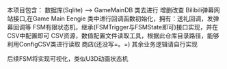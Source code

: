 本项目包含：
数据库(Sqlite) --> GameMainDB  类去进行 增删改查
Bilibili弹幕网站接口,在Game Main Eengie 类中进行回调函数初始化，拥有：送礼回调，发弹幕回调等
FSM有限状态机，继承(FSMTrigger与FSMState即可)接口实现，并在CSV中配置即可
CSV资源，数值配置文件读取工具，根据此仓库目录路径，能够利用ConfigCSV类进行读取
商店(还没写=。=)
其余业务逻辑请自行实现


后续FSM将实现可视化，类似U3D动画状态机
